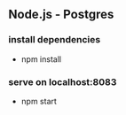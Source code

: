 ## Node.js - Postgres
### install dependencies 
- npm install

### serve on localhost:8083
- npm start
